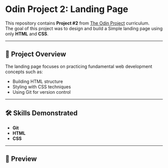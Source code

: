# Odin Project 2: Landing Page

This repository contains **Project #2** from [The Odin Project](https://www.theodinproject.com/) curriculum.  
The goal of this project was to design and build a Simple landing page using only **HTML** and **CSS**.

---

## 🚀 Project Overview
The landing page focuses on practicing fundamental web development concepts such as:
- Building HTML structure  
- Styling with CSS techniques
- Using Git for version control  

---

## 🛠️ Skills Demonstrated
- **Git** 
- **HTML** 
- **CSS** 

---

## 📸 Preview

